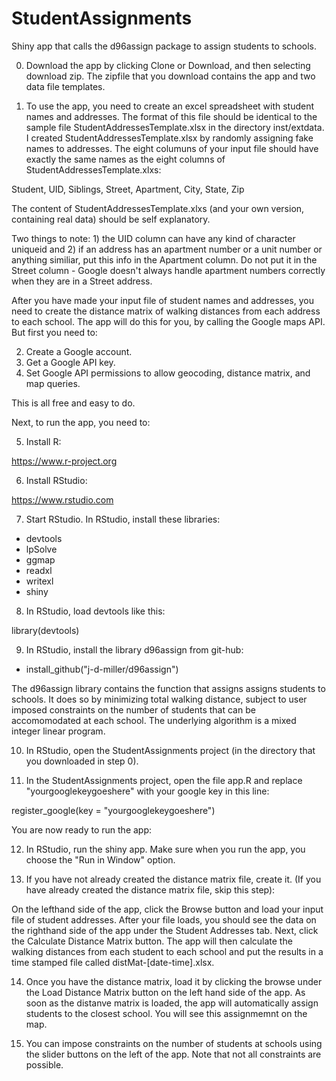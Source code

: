 # StudentAssignments

Shiny app that calls the d96assign package to assign students to schools. 

0. Download the app by clicking Clone or Download, and then selecting download zip. The zipfile that you download contains the app and two data file templates.   

1. To use the app, you need to create an excel spreadsheet with student names and addresses. The format of this file should be identical to the sample file StudentAddressesTemplate.xlsx in the directory inst/extdata. I created StudentAddressesTemplate.xlsx by randomly assigning fake names to addresses. The eight columuns of your input file should have exactly the same names as the eight columns of StudentAddressesTemplate.xlxs: 

Student,	UID,	Siblings,	Street,	Apartment,	City,	State,	Zip

The content of StudentAddressesTemplate.xlxs (and your own version, containing real data) should be self explanatory. 

Two things to note: 1) the UID column can have any kind of character uniqueid and 2) if an address has an apartment number or a unit number or anything similiar, put this info in the Apartment column. Do not put it in the Street column - Google doesn't always handle apartment numbers correctly when they are in a Street address.   

After you have made your input file of student names and addresses, you need to create the distance matrix of walking distances from each address to each school. The app will do this for you, by calling the Google maps API. But first you need to:  

2. Create a Google account.
3. Get a Google API key.
4. Set Google API permissions to allow geocoding, distance matrix, and map queries.

This is all free and easy to do. 

Next, to run the app, you need to: 

5. Install R: 

https://www.r-project.org

6. Install RStudio:

https://www.rstudio.com

7. Start RStudio. In RStudio, install these libraries:

  - devtools
  - lpSolve
  - ggmap
  - readxl
  - writexl
  - shiny
  
8. In RStudio, load devtools like this:

  library(devtools)
  
9. In RStudio, install the library d96assign from git-hub:

  - install_github("j-d-miller/d96assign")
  
  The d96assign library contains the function that assigns assigns students to schools. It does so by minimizing total walking distance, subject to user imposed constraints on the number of students that can be accomomodated at each school. The underlying algorithm is a mixed integer linear program. 
  
10. In RStudio, open the StudentAssignments project (in the directory that you downloaded in step 0).  

11. In the StudentAssignments project, open the file app.R and replace "yourgooglekeygoeshere" with your google key in this line: 

register_google(key = "yourgooglekeygoeshere") 

You are now ready to run the app: 

12. In RStudio, run the shiny app. Make sure when you run the app, you choose the "Run in Window" option. 

13. If you have not already created the distance matrix file, create it. (If you have already created the distance matrix file, skip this step):

On the lefthand side of the app, click the Browse button and load your input file of student addresses. After your file loads, you should see the data on the righthand side of the app under the Student Addresses tab. Next, click the Calculate Distance Matrix button. The app will then calculate the walking distances from each student to each school and put the results in a time stamped file called distMat-[date-time].xlsx. 

14. Once you have the distance matrix, load it by clicking the browse under the Load Distance Matrix button on the left hand side of the app. As soon as the distanve matrix is loaded, the app will automatically assign students to the closest school. You will see this assignmemnt on the map. 

15. You can impose constraints on the number of students at schools using the slider buttons on the left of the app. Note that not all constraints are possible. 


